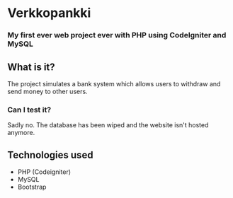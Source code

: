 # Verkkopankki

### My first ever web project ever with PHP using CodeIgniter and MySQL

## What is it?

The project simulates a bank system which allows users to withdraw and send money to other users. 

### Can I test it?

Sadly no. The database has been wiped and the website isn't hosted anymore.

## Technologies used

- PHP (Codeigniter)
- MySQL
- Bootstrap

